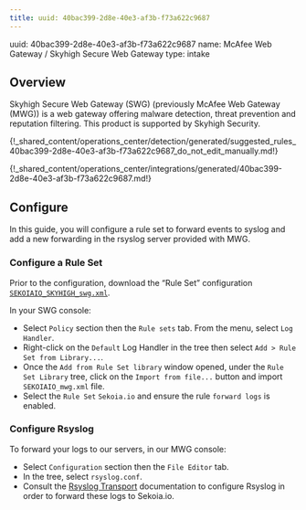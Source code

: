 ```yaml
---
title: uuid: 40bac399-2d8e-40e3-af3b-f73a622c9687
---
```


uuid: 40bac399-2d8e-40e3-af3b-f73a622c9687
name: McAfee Web Gateway / Skyhigh Secure Web Gateway
type: intake

## Overview

Skyhigh Secure Web Gateway (SWG) (previously McAfee Web Gateway (MWG)) is a web gateway offering malware detection, threat prevention and reputation filtering.
This product is supported by Skyhigh Security.


{!_shared_content/operations_center/detection/generated/suggested_rules_40bac399-2d8e-40e3-af3b-f73a622c9687_do_not_edit_manually.md!}

{!_shared_content/operations_center/integrations/generated/40bac399-2d8e-40e3-af3b-f73a622c9687.md!}

## Configure

In this guide, you will configure a rule set to forward events to syslog and add a new forwarding in the rsyslog server provided with MWG.

### Configure a Rule Set

Prior to the configuration, download the “Rule Set” configuration [`SEKOIAIO_SKYHIGH_swg.xml`](/assets/operation_center/integration_catalog/network/skyhigh_secure_web_gateway/SEKOIAIO_SKYHIGH_swg.xml).


In your SWG console:

- Select `Policy` section then the `Rule sets` tab. From the menu, select `Log Handler`.
- Right-click on the `Default` Log Handler in the tree then select `Add > Rule Set from Library...`.
- Once the `Add from Rule Set library` window opened, under the `Rule Set Library` tree, click on the `Import from file...` button and import `SEKOIAIO_mwg.xml` file.
- Select the `Rule Set` `Sekoia.io` and ensure the rule `forward logs` is enabled.


### Configure Rsyslog

To forward your logs to our servers, in our MWG console:

- Select `Configuration` section then the `File Editor` tab.
- In the tree, select `rsyslog.conf`.
- Consult the [Rsyslog Transport](../../../ingestion_methods/rsyslog/) documentation to configure Rsyslog in order to forward these logs to Sekoia.io.
